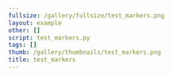 ```yaml
---
fullsize: /gallery/fullsize/test_markers.png
layout: example
other: []
script: test_markers.py
tags: []
thumb: /gallery/thumbnails/test_markers.png
title: test_markers
---
```

